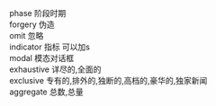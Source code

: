 phase                       阶段时期  
forgery                       伪造  
omit                        忽略  
indicator                       指标 可以加s  
modal                       模态对话框  
exhaustive                        详尽的,全面的  
exclusive                       专有的,排外的,独断的,高档的,豪华的,独家新闻  
aggregate                       总数,总量 
